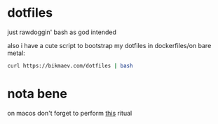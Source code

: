 # dotfiles

just rawdoggin' bash as god intended

also i have a cute script to bootstrap my dotfiles in dockerfiles/on bare metal:

```bash
curl https://bikmaev.com/dotfiles | bash
```

# nota bene

on macos don't forget to perform [this](https://apple.stackexchange.com/questions/259093/can-touch-id-on-mac-authenticate-sudo-in-terminal) ritual
